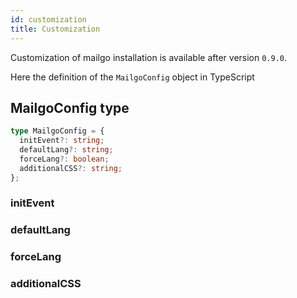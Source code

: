 ```yaml
---
id: customization
title: Customization
---
```


Customization of mailgo installation is available after version `0.9.0`.

Here the definition of the `MailgoConfig` object in TypeScript

## MailgoConfig type

```ts
type MailgoConfig = {
  initEvent?: string;
  defaultLang?: string;
  forceLang?: boolean;
  additionalCSS?: string;
};
```

### initEvent

### defaultLang

### forceLang

### additionalCSS
